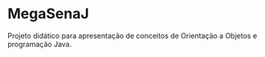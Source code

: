 MegaSenaJ
=========

Projeto didático para apresentação de conceitos de Orientação a Objetos e programação Java.
